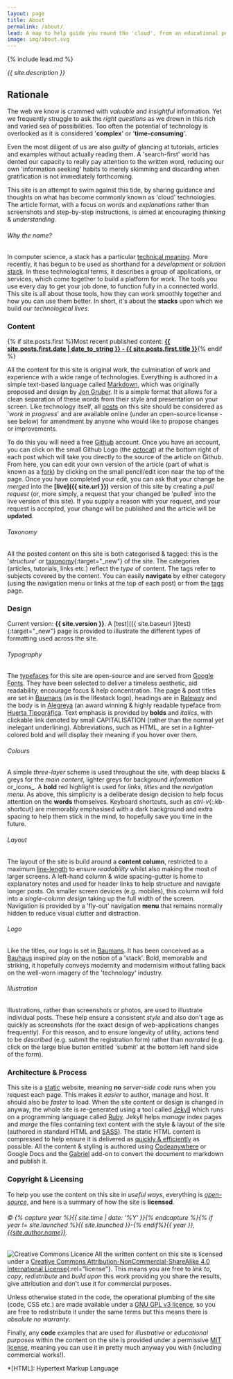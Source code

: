 ```yaml
---
layout: page
title: About
permalink: /about/
lead: A map to help guide you round the 'cloud', from an educational perspective.
image: img/about.svg
---
```

{% include lead.md %}

_{{ site.description }}_

## Rationale

The web we know is crammed with _valuable_ and _insightful_ information. Yet we frequently struggle to ask the _right questions_ as we drown in this rich and varied sea of possibilities. Too often the potential of technology is overlooked as it is considered '__complex__' or '__time-consuming__'.

Even the most diligent of us are also _guilty_ of glancing at tutorials, articles and examples without actually reading them. A 'search-first' world has dented our capacity to really pay attention to the written word, reducing our own 'information seeking' habits to merely skimming and discarding when gratification is not immediately forthcoming.

This site is an attempt to swim against this tide, by sharing guidance and thoughts on what has become commonly known as 'cloud' technologies. The article format, with a focus on _words_ and _explanations_ rather than screenshots and step-by-step instructions, is aimed at encouraging _thinking_ & _understanding_.

###### Why the name?

In computer science, a stack has a particular [technical meaning][18]. More recently, it has begun to be used as shorthand for a _development_ or _solution_ [stack][19]. In these technological terms, it describes a group of applications, or services, which come together to build a platform for work. The tools you use every day to get your job done, to function fully in a connected world. This site is all about those tools, how they can work smoothly together and how you can use them better. In short, it's about the __stacks__ upon which we build our _technological lives_.

### Content

{% if site.posts.first %}Most recent published content: __[{{ site.posts.first.date | date_to_string }} - {{ site.posts.first.title }}]({{site.posts.first.url}})__{% endif %}

All the content for this site is original work, the culmination of work and experience with a wide range of technologies. Everything is authored in a simple text-based language called [Markdown][1], which was originally proposed and design by [Jon Gruber][2]. It is a simple format that allows for a clean separation of these words from their style and presentation on your screen. Like technology itself, all [posts][3] on this site should be considered as '_work in progress_' and are available online (under an open-source license - see below) for amendment by anyone who would like to propose changes or improvements.

To do this you will need a free [Github](https://github.com/, "Github Homepage") account. Once you have an account, you can click on the small Github Logo (the [octocat][4]) at the bottom right of each post which will take you directly to the source of the article on Github. From here, you can edit your own version of the article (part of what is known as a [fork][5]) by clicking on the small pencil/edit icon near the top of the page. Once you have completed your edit, you can ask that your change be _merged_ into the __[live]({{ site.url }})__ version of this site by creating a _pull request_ (or, more simply, a request that your changed be 'pulled' into the live version of this site). If you supply a reason with your request, and your request is accepted, your change will be published and the article will be __updated__.

###### Taxonomy

All the posted content on this site is both categorised & tagged: this is the '_structure_' or [taxonomy](https://en.wikipedia.org/wiki/Taxonomy_(general)){:target="_new"} of the site. The categories (articles, tutorials, links etc.) reflect the _type_ of content. The tags refer to subjects covered by the content. You can easily __navigate__ by either category (using the navigation menu or links at the top of each post) or from the [tags](../tags) page.

### Design

Current version: __{{ site.version }}__. A [test]({{ site.baseurl }}test){:target="_new"} page is provided to illustrate the different types of formatting used across the site.

###### Typography

The [typefaces][6] for this site are open-source and are served from [Google Fonts][7]. They have been selected to deliver a timeless aesthetic, aid readability, encourage focus & help concentration. The page & post titles are set in [Baumans](https://fonts.google.com/specimen/Baumans) (as is the lifestack logo), headings are in [Raleway](https://fonts.google.com/specimen/Raleway) and the body is in [Alegreya](https://fonts.google.com/specimen/Alegreya) (an award winning & highly readable typeface from [Huerta Tipográfica](https://github.com/huertatipografica/Alegreya-libre). Text emphasis is provided by __bolds__ and _italics_, with clickable link denoted by small CAPITALISATION (rather than the normal yet inelegant underlining). Abbreviations, such as HTML, are set in a lighter-colored bold and will display their meaning if you hover over them.

###### Colours

A simple _three-layer_ scheme is used throughout the site, with deep blacks & greys for the _main content_, lighter greys for background _information_ or_icons_. A __bold__ red highlight is used for _links_, _titles_ and the _navigation menu_. As above, this simplicity is a deliberate design decision to help focus attention on the __words__ themselves. Keyboard shortcuts, such as *ctrl-v*{:.kb-shortcut} are memorably emphasised with a dark background and extra spacing to help them stick in the mind, to hopefully save you time in the future.

###### Layout

The layout of the site is build around a __content column__, restricted to a maximum [line-length](https://en.wikipedia.org/wiki/Line_length) to ensure _readability_ whilst also making the most of larger screens. A left-hand column & wide spacing-gutter is home to explanatory notes and used for header links to help structure and navigate longer posts. On smaller screen devices (e.g. mobiles), this column will fold into a _single-column design_ taking up the full width of the screen. Navigation is provided by a 'fly-out' navigation __menu__ that remains normally hidden to reduce visual clutter and distraction.

###### Logo

Like the titles, our logo is set in [Baumans](https://fonts.google.com/specimen/Baumans). It has been conceived as a [Bauhaus](https://en.wikipedia.org/wiki/Bauhaus) inspired play on the notion of a 'stack'. Bold, memorable and striking, it hopefully conveys modernity and modernisim without falling back on the well-worn imagery of the 'technology' industry.

###### Illustration

Illustrations, rather than screenshots or photos, are used to illustrate individual posts. These help ensure a consistent _style_ and also don't age as quickly as screenshots (for the exact design of web-applications changes frequently). For this reason, and to ensure longevity of utility, actions tend to be _described_ (e.g. submit the registration form) rather than _narrated_ (e.g. click on the large blue button entitled 'submit' at the bottom left hand side of the form).

### Architecture & Process

This site is a [static][8] website, meaning __no__ _server-side code_ runs when you request each page. This makes it _easier_ to author, manage and host. It should also be _faster_ to load. When the site content or design is changed in anyway, the whole site is re-generated using a tool called [Jekyll][9] which runs on a programming language called [Ruby][10]. Jekyll helps _manage_ index pages and _merge_ the files containing text content with the style & layout of the site (authored in standard HTML and [SASS][11]). The static HTML content is compressed to help ensure it is delivered as [quickly & efficiently][12] as possible. All the content & styling is authored using [Codeanywhere][13] or Google Docs and the [Gabriel][14] add-on to convert the document to markdown and publish it.

### Copyright & Licensing

To help you use the content on this site in _useful ways_, everything is _[open-source][17]_, and here is a summary of how the site is __licensed__.

###### &copy; {% capture year %}{{ site.time | date: '%Y' }}{% endcapture %}{% if year != site.launched %}{{ site.launched }}-{% endif%}{{ year }}, [{{site.author.name}}](/).

![Creative Commons Licence](https://i.creativecommons.org/l/by-nc-sa/4.0/80x15.png) All the written content on this site is licensed under a [Creative Commons Attribution-NonCommercial-ShareAlike 4.0 International License](http://creativecommons.org/licenses/by-nc-sa/4.0/){:rel="license"}. This means you are free to _link to_, _copy_, _redistribute_ and _build upon_ this work providing you share the results, give attribution and don't use it for commercial purposes.

Unless otherwise stated in the code, the operational plumbing of the site (code, CSS etc.) are made available under a [GNU GPL v3 licence][15], so you are free to redistribute it under the same terms but this means there is _absolute no warranty_.

Finally, any __code__ examples that are used for _illustrative_ or _educational purposes_ within the content on the site is provided under a permissive [MIT license][16], meaning you can use it in pretty much anyway you wish (including commercial works!).

*[HTML]: Hypertext Markup Language

  [1]: https://en.wikipedia.org/wiki/Markdown "Wikipedia Article about Markdown"
  [2]: http://daringfireball.net/projects/markdown "Article by Jon Gruber detailing Markdown"
  [3]: https://en.wikipedia.org/wiki/Blog
  [4]: https://octodex.github.com/ "Octocats of the World"
  [5]: https://help.github.com/articles/fork-a-repo/ "What is a fork in software development"
  [6]: https://en.wikipedia.org/wiki/Typeface "What is a typeface?"
  [7]: https://fonts.google.com/ "Google Fonts"
  [8]: https://en.wikipedia.org/wiki/Static_web_page "Static Web Pages"
  [9]: https://jekyllrb.com/ "Jekyll Homepage"
  [10]: https://www.ruby-lang.org "Ruby Homepage"
  [11]: http://sass-lang.com/ "All about SASS"
  [12]: https://developers.google.com/speed/pagespeed/insights/?url={{site.url}} "Google PageSpeed Insights"
  [13]: https://codeanywhere.com/ "Codeanywhere, Cloud IDE"
  [14]: https://chrome.google.com/webstore/detail/gabriel/okimajjeocnndpifeelaajdebkkbckff "Gabriel Add-On for Google Docs"
  [15]: http://www.gnu.org/licenses/gpl.html "GNU GPL v3 Licence Terms"
  [16]: https://opensource.org/licenses/MIT "MIT License"
  [17]: https://en.wikipedia.org/wiki/Open-source_software "Wikipedia - What is open-source software"
  [18]: https://en.wikipedia.org/wiki/Stack_(abstract_data_type) "Wikipedia - What is a stack"
  [19]: https://en.wikipedia.org/wiki/Solution_stack "Wikipedia - What is a solution stack"